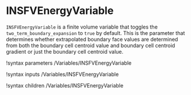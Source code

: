 # INSFVEnergyVariable

`INSFVEnergyVariable` is a finite volume variable that
toggles the `two_term_boundary_expansion` to `true` by default. This  is the
parameter that determines whether extrapolated boundary face values are
determined from both the boundary cell centroid value and boundary cell centroid
gradient or just the boundary cell centroid value.

!syntax parameters /Variables/INSFVEnergyVariable

!syntax inputs /Variables/INSFVEnergyVariable

!syntax children /Variables/INSFVEnergyVariable

